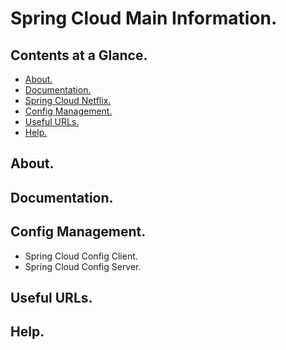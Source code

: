 # Spring Cloud Main Information.





## Contents at a Glance.
* [About.](#about)
* [Documentation.](#documentation)
* [Spring Cloud Netflix.](spring-cloud-netflix.md)
* [Config Management.](#config-management)
* [Useful URLs.](#useful-urls)
* [Help.](#help)





## About.





## Documentation.





## Config Management.
* Spring Cloud Config Client.
* Spring Cloud Config Server.





## Useful URLs.





## Help.
